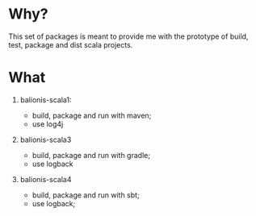 # Why?

This set of packages is meant to provide me with the prototype of build, test, package and dist scala projects.

# What

1. balionis-scala1:
   - build, package and run with maven;
   - use log4j

2. balionis-scala3
   - build, package and run with gradle;
   - use logback
   
3. balionis-scala4
   - build, package and run with sbt;
   - use logback;
   
   
